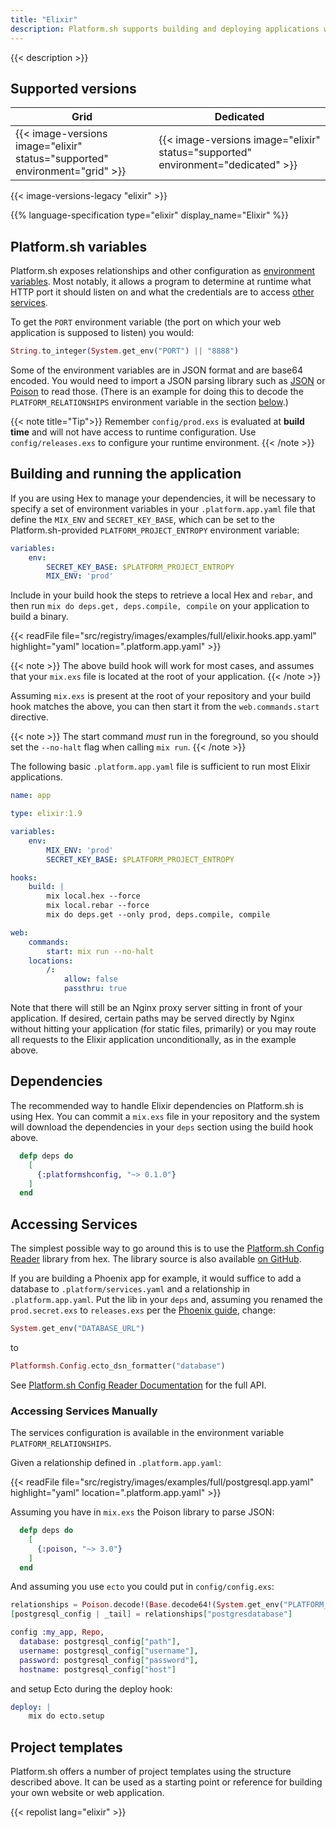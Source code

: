 ```yaml
---
title: "Elixir"
description: Platform.sh supports building and deploying applications written in Elixir. There is no default flavor for the build phase, but you can define it explicitly in your build hook. Platform.sh Elixir images support both committed dependencies and download-on-demand. The underlying Erlang version is 22.0.7.
---
```


{{< description >}}

## Supported versions

| **Grid** | **Dedicated** |
|----------------------------------|---------------|
|  {{< image-versions image="elixir" status="supported" environment="grid" >}} | {{< image-versions image="elixir" status="supported" environment="dedicated" >}} |

{{< image-versions-legacy "elixir" >}}

{{% language-specification type="elixir" display_name="Elixir" %}}

## Platform.sh variables

Platform.sh exposes relationships and other configuration as [environment variables](../development/variables/_index.md).
Most notably, it allows a program to determine at runtime what HTTP port it should listen on
and what the credentials are to access [other services](../add-services/_index.md).

To get the `PORT` environment variable (the port on which your web application is supposed to listen) you would:

```elixir
String.to_integer(System.get_env("PORT") || "8888")
```

Some of the environment variables are in JSON format and are base64 encoded. You would need to import a JSON parsing library such as [JSON](https://hexdocs.pm/json/readme.html) or [Poison](https://hexdocs.pm/poison/api-reference.html) to read those. (There is an example for doing this to decode the `PLATFORM_RELATIONSHIPS` environment variable in the section [below](#accessing-services-manually).)

{{< note title="Tip">}}
Remember `config/prod.exs` is evaluated at **build time** and will not have access to runtime configuration. Use `config/releases.exs` to configure your runtime environment.
{{< /note >}}

## Building and running the application

If you are using Hex to manage your dependencies, it will be necessary to specify a set of environment variables in your `.platform.app.yaml` file that define the `MIX_ENV` and `SECRET_KEY_BASE`, which can be set to the Platform.sh-provided `PLATFORM_PROJECT_ENTROPY` environment variable:

```yaml
variables:
    env:
        SECRET_KEY_BASE: $PLATFORM_PROJECT_ENTROPY
        MIX_ENV: 'prod'
```

Include in your build hook the steps to retrieve a local Hex and `rebar`, and then run `mix do deps.get, deps.compile, compile` on your application to build a binary.

{{< readFile file="src/registry/images/examples/full/elixir.hooks.app.yaml" highlight="yaml" location=".platform.app.yaml" >}}

{{< note >}}
The above build hook will work for most cases, and assumes that your `mix.exs` file is located at the root of your application.
{{< /note >}}

Assuming `mix.exs` is present at the root of your repository and your build hook matches the above, you can then start it from the `web.commands.start` directive.

{{< note >}}
The start command _must_ run in the foreground, so you should set the `--no-halt` flag when calling `mix run`.
{{< /note >}}

The following basic `.platform.app.yaml` file is sufficient to run most Elixir applications.

```yaml
name: app

type: elixir:1.9

variables:
    env:
        MIX_ENV: 'prod'
        SECRET_KEY_BASE: $PLATFORM_PROJECT_ENTROPY

hooks:
    build: |
        mix local.hex --force
        mix local.rebar --force
        mix do deps.get --only prod, deps.compile, compile

web:
    commands:
        start: mix run --no-halt
    locations:
        /:
            allow: false
            passthru: true
```

Note that there will still be an Nginx proxy server sitting in front of your application. If desired, certain paths may be served directly by Nginx without hitting your application (for static files, primarily) or you may route all requests to the Elixir application unconditionally, as in the example above.

## Dependencies

The recommended way to handle Elixir dependencies on Platform.sh is using Hex. You can commit a `mix.exs` file in your repository and the system will download the dependencies in your `deps` section using the build hook above.

```elixir
  defp deps do
    [
	  {:platformshconfig, "~> 0.1.0"}
    ]
  end
```

## Accessing Services

The simplest possible way to go around this is to use the [Platform.sh Config Reader](https://hex.pm/packages/platformshconfig) library from hex. The library source is also available [on GitHub](https://github.com/platformsh/config-reader-elixir).

If you are building a Phoenix app for example, it would suffice to add a database to `.platform/services.yaml` and a relationship in `.platform.app.yaml`. Put the lib in your `deps` and, assuming you renamed the `prod.secret.exs` to `releases.exs` per the [Phoenix guide](https://hexdocs.pm/phoenix/releases.html), change:

```elixir
System.get_env("DATABASE_URL")
```

to

```elixir
Platformsh.Config.ecto_dsn_formatter("database")
```

See [Platform.sh Config Reader Documentation](https://hexdocs.pm/platformshconfig/Platformsh.Config.html) for the full API.

### Accessing Services Manually

The services configuration is available in the environment variable `PLATFORM_RELATIONSHIPS`.

Given a relationship defined in `.platform.app.yaml`:

{{< readFile file="src/registry/images/examples/full/postgresql.app.yaml" highlight="yaml" location=".platform.app.yaml" >}}

Assuming you have in `mix.exs` the Poison library to parse JSON:

```elixir
  defp deps do
    [
      {:poison, "~> 3.0"}
    ]
  end
```

And assuming you use `ecto` you could put in `config/config.exs`:

```elixir
relationships = Poison.decode!(Base.decode64!(System.get_env("PLATFORM_RELATIONSHIPS")))
[postgresql_config | _tail] = relationships["postgresdatabase"]

config :my_app, Repo,
  database: postgresql_config["path"],
  username: postgresql_config["username"],
  password: postgresql_config["password"],
  hostname: postgresql_config["host"]
```

and setup Ecto during the deploy hook:

```yaml
deploy: |
    mix do ecto.setup
```

## Project templates

Platform.sh offers a number of project templates using the structure described above. It can be used as a starting point or reference for building your own website or web application.

{{< repolist lang="elixir" >}}
